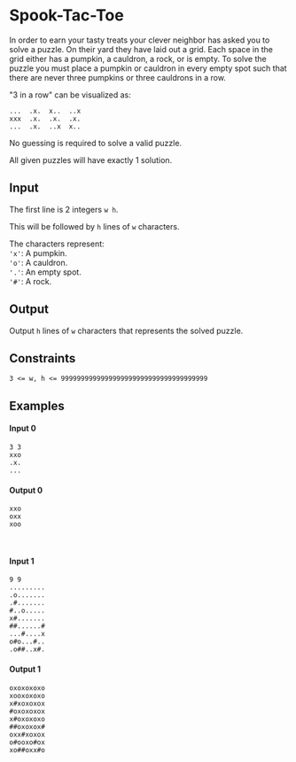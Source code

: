 # Spook-Tac-Toe
In order to earn your tasty treats your clever neighbor has asked you to solve a puzzle.
On their yard they have laid out a grid.  Each space in the grid either has a pumpkin, a cauldron, a rock, or is empty.  To solve the puzzle you must place a pumpkin or cauldron in every empty spot such that there are never three pumpkins or three cauldrons in a row.

"3 in a row" can be visualized as:
```
...  .x.  x..  ..x
xxx  .x.  .x.  .x.
...  .x.  ..x  x..
```
No guessing is required to solve a valid puzzle.

All given puzzles will have exactly 1 solution.

## Input
The first line is 2 integers `w h`.

This will be followed by `h` lines of `w` characters.

The characters represent:<br />
`'x'`: A pumpkin.<br />
`'o'`: A cauldron.<br />
`'.'`: An empty spot.<br />
`'#'`: A rock.<br />

## Output
Output `h` lines of `w` characters that represents the solved puzzle.

## Constraints
```
3 <= w, h <= 9999999999999999999999999999999999999
```

## Examples
#### Input 0
```
3 3
xxo
.x.
...
```
#### Output 0
```
xxo
oxx
xoo
```
<br />

#### Input 1
```
9 9
.........
.o.......
.#.......
#..o.....
x#.......
##......#
...#....x
o#o...#..
.o##..x#.
```

#### Output 1
```
oxoxoxoxo
xooxoxoxo
x#xoxoxox
#oxoxoxox
x#oxoxoxo
##oxoxox#
oxx#xoxox
o#ooxo#ox
xo##oxx#o
```
